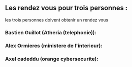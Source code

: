## Les rendez vous pour trois personnes  :

les trois personnes doivent obtenir un rendez vous 

### Bastien Guillot (Atheria (telephonie)):










### Alex Ormieres (ministere de l'interieur):





### Axel cadeddu (orange cybersecurite):

